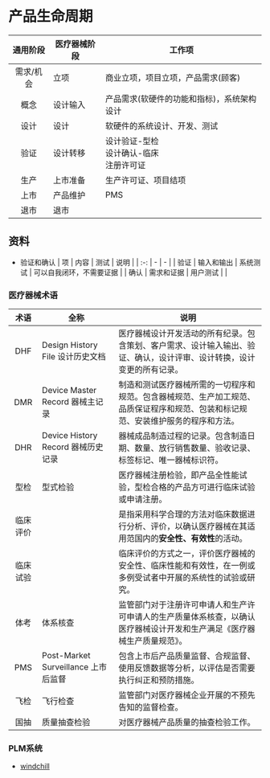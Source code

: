 # 产品生命周期

| 通用阶段 | 医疗器械阶段 | 工作项 |
| :-: | - | - |
| 需求/机会 | 立项 | 商业立项，项目立项，产品需求(顾客) |
| 概念 | 设计输入 | 产品需求(软硬件的功能和指标)，系统架构设计 |
| 设计 | 设计 | 软硬件的系统设计、开发、测试 |
| 验证 | 设计转移 | 设计验证-型检 <br> 设计确认-临床 <br> 注册许可证 |
| 生产 | 上市准备 | 生产许可证、项目结项 |
| 上市 | 产品维护 | PMS |
| 退市 | 退市 |  |

## 资料
* 验证和确认
| 项 | 内容 | 测试 | 说明 |
| :-: | - | - |
| 验证 | 输入和输出 | 系统测试 | 可以自我闭环，不需要证据 |
| 确认 | 需求和证据 | 用户测试 |  |

### 医疗器械术语
| 术语 | 全称 | 说明 |
| :-: | - | - |
| DHF | Design History File 设计历史文档 | 医疗器械设计开发活动的所有纪录。包含策划、客户需求、设计输入输出、验证、确认，设计评审、设计转换，设计变更的所有记录。 |
| DMR | Device Master Record 器械主记录 | 制造和测试医疗器械所需的一切程序和规范。包含器械规范、生产加工规范、品质保证程序和规范、包装和标记规范、安装维护服务的程序和方法。 |
| DHR | Device History Record 器械历史记录 | 器械成品制造过程的记录。包含制造日期、数量、放行销售数量、验收记录、标签标记、唯一器械标识符。 |
| 型检 | 型式检验 | 医疗器械注册检验，即产品全性能试验，型检合格的产品方可进行临床试验或申请注册。 |
| 临床评价 |  | 是指采用科学合理的方法对临床数据进行分析、评价，以确认医疗器械在其适用范国内的**安全性、有效性**的活动。 |
| 临床试验 |  | 临床评价的方式之一，评价医疗器械的安全性、临床性能和有效性，在一例或多例受试者中开展的系统性的试验或研究。 |
| 体考 | 体系核查 | 监管部门对于注册许可申请人和生产许可申请人的生产质量体系核查，以确认医疗器械设计开发和生产满足《医疗器械生产质量规范》。 |
| PMS | Post-Market Surveillance 上市后监督 | 包含上市后产品质量监督、合规监督、使用反馈数据等分析，以评估是否需要执行纠正和预防措施。 |
| 飞检 | 飞行检查 | 监管部门对医疗器械企业开展的不预先告知的监督检查。 |
| 国抽 | 质量抽查检验 | 对医疗器械产品质量的抽查检验工作。 |

### PLM系统
* [windchill](http://proechina.com/products/windchill_function.html)
